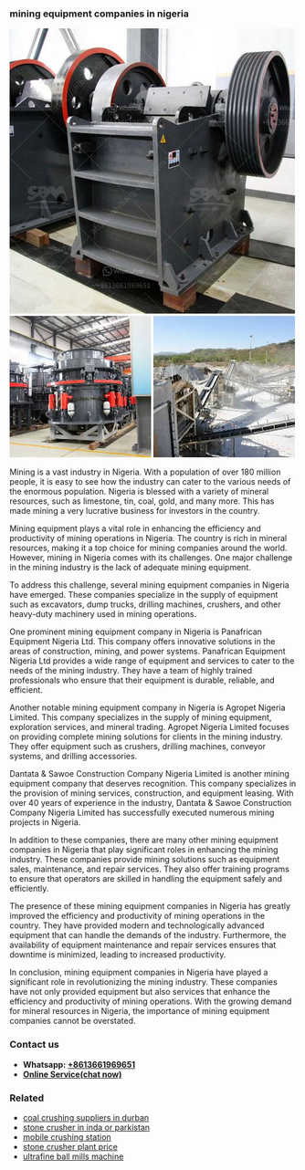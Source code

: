 <h3>mining equipment companies in nigeria</h3><img src='1708498087.jpg' alt=''><p>Mining is a vast industry in Nigeria. With a population of over 180 million people, it is easy to see how the industry can cater to the various needs of the enormous population. Nigeria is blessed with a variety of mineral resources, such as limestone, tin, coal, gold, and many more. This has made mining a very lucrative business for investors in the country.</p><p>Mining equipment plays a vital role in enhancing the efficiency and productivity of mining operations in Nigeria. The country is rich in mineral resources, making it a top choice for mining companies around the world. However, mining in Nigeria comes with its challenges. One major challenge in the mining industry is the lack of adequate mining equipment.</p><p>To address this challenge, several mining equipment companies in Nigeria have emerged. These companies specialize in the supply of equipment such as excavators, dump trucks, drilling machines, crushers, and other heavy-duty machinery used in mining operations.</p><p>One prominent mining equipment company in Nigeria is Panafrican Equipment Nigeria Ltd. This company offers innovative solutions in the areas of construction, mining, and power systems. Panafrican Equipment Nigeria Ltd provides a wide range of equipment and services to cater to the needs of the mining industry. They have a team of highly trained professionals who ensure that their equipment is durable, reliable, and efficient.</p><p>Another notable mining equipment company in Nigeria is Agropet Nigeria Limited. This company specializes in the supply of mining equipment, exploration services, and mineral trading. Agropet Nigeria Limited focuses on providing complete mining solutions for clients in the mining industry. They offer equipment such as crushers, drilling machines, conveyor systems, and drilling accessories.</p><p>Dantata & Sawoe Construction Company Nigeria Limited is another mining equipment company that deserves recognition. This company specializes in the provision of mining services, construction, and equipment leasing. With over 40 years of experience in the industry, Dantata & Sawoe Construction Company Nigeria Limited has successfully executed numerous mining projects in Nigeria.</p><p>In addition to these companies, there are many other mining equipment companies in Nigeria that play significant roles in enhancing the mining industry. These companies provide mining solutions such as equipment sales, maintenance, and repair services. They also offer training programs to ensure that operators are skilled in handling the equipment safely and efficiently.</p><p>The presence of these mining equipment companies in Nigeria has greatly improved the efficiency and productivity of mining operations in the country. They have provided modern and technologically advanced equipment that can handle the demands of the industry. Furthermore, the availability of equipment maintenance and repair services ensures that downtime is minimized, leading to increased productivity.</p><p>In conclusion, mining equipment companies in Nigeria have played a significant role in revolutionizing the mining industry. These companies have not only provided equipment but also services that enhance the efficiency and productivity of mining operations. With the growing demand for mineral resources in Nigeria, the importance of mining equipment companies cannot be overstated.</p><h3>Contact us</h3><ul><li><strong>Whatsapp:&nbsp;<a href="https://wa.me/8613661969651">+8613661969651</a></strong></li><li><a href="https://swt.shibang-china.com/?git&amp;zhl&amp;mining equipment companies in nigeria"><strong>Online Service(chat now)</strong></a></li></ul><h3>Related</h3><ul><li><a href='coal crushing suppliers in durban.md'>coal crushing suppliers in durban</a></li><li><a href='stone crusher in inda or parkistan.md'>stone crusher in inda or parkistan</a></li><li><a href='mobile crushing station.md'>mobile crushing station</a></li><li><a href='stone crusher plant price.md'>stone crusher plant price</a></li><li><a href='ultrafine ball mills machine.md'>ultrafine ball mills machine</a></li></ul>